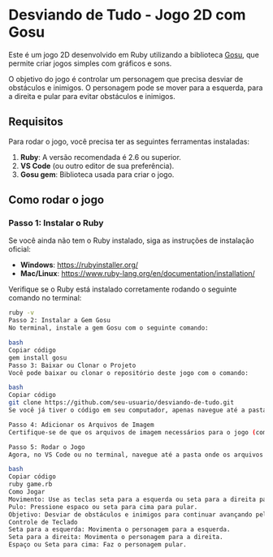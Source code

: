 # Desviando de Tudo - Jogo 2D com Gosu

Este é um jogo 2D desenvolvido em Ruby utilizando a biblioteca [Gosu](https://www.ruby-lang.org/en/), que permite criar jogos simples com gráficos e sons.

O objetivo do jogo é controlar um personagem que precisa desviar de obstáculos e inimigos. O personagem pode se mover para a esquerda, para a direita e pular para evitar obstáculos e inimigos.

## Requisitos

Para rodar o jogo, você precisa ter as seguintes ferramentas instaladas:

1. **Ruby**: A versão recomendada é 2.6 ou superior.
2. **VS Code** (ou outro editor de sua preferência).
3. **Gosu gem**: Biblioteca usada para criar o jogo.

## Como rodar o jogo

### Passo 1: Instalar o Ruby

Se você ainda não tem o Ruby instalado, siga as instruções de instalação oficial:

- **Windows**: https://rubyinstaller.org/
- **Mac/Linux**: https://www.ruby-lang.org/en/documentation/installation/

Verifique se o Ruby está instalado corretamente rodando o seguinte comando no terminal:

```bash
ruby -v
Passo 2: Instalar a Gem Gosu
No terminal, instale a gem Gosu com o seguinte comando:

bash
Copiar código
gem install gosu
Passo 3: Baixar ou Clonar o Projeto
Você pode baixar ou clonar o repositório deste jogo com o comando:

bash
Copiar código
git clone https://github.com/seu-usuario/desviando-de-tudo.git
Se você já tiver o código em seu computador, apenas navegue até a pasta do projeto.

Passo 4: Adicionar os Arquivos de Imagem
Certifique-se de que os arquivos de imagem necessários para o jogo (como player_right.png, player_left.png, etc.) estão na mesma pasta que o código Ruby. Se você não tiver esses arquivos, você pode substituí-los por imagens de sua escolha ou criar seus próprios personagens.

Passo 5: Rodar o Jogo
Agora, no VS Code ou no terminal, navegue até a pasta onde os arquivos do jogo estão localizados. Execute o seguinte comando para rodar o jogo:

bash
Copiar código
ruby game.rb
Como Jogar
Movimento: Use as teclas seta para a esquerda ou seta para a direita para mover o personagem.
Pulo: Pressione espaco ou seta para cima para pular.
Objetivo: Desviar de obstáculos e inimigos para continuar avançando pelas fases.
Controle de Teclado
Seta para a esquerda: Movimenta o personagem para a esquerda.
Seta para a direita: Movimenta o personagem para a direita.
Espaço ou Seta para cima: Faz o personagem pular.
